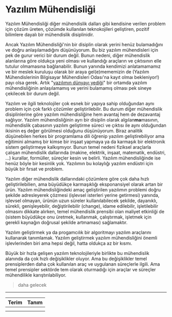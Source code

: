 # Yazılım Mühendisliği

Yazılım Mühendisliği diğer mühendislik dalları gibi kendisine verilen problem için çözüm üreten, çözümde kullanılan teknokojileri geliştiren, pozitif bilimlere dayalı bir mühendislik disiplinidir.  

Ancak Yazılım Mühendisliği'nin bir disiplin olarak yerini henüz bulamadığını ve doğru anlaşılamadığını düşünüyorum. Bu biz yazılım mühendisleri için pek de gurur verici bir durum değil. Bunun nedeni, diğer mühendislik alanlarına göre oldukça yeni olması ve kullandığı araçların ve çıktısının elle tutulur olmamasına bağlanabilir. Bunun yanında kendimizi anlatamamamız ve bir meslek kuruluşu olarak bir araya gel(e)mememizin de (Yazılım Mühendislerinin Bilgisayar Mühendisleri Odası'na kayıt olmaı bekleniyor!) payı olsa gerek. Artık "[yazılımın dünyayı yediği](https://genius.com/Marc-andreessen-why-software-is-eating-the-world-annotated)" bir ortamda yazılım mühendisliğinin anlaşılamamış ve yerini bulamamış olması pek sineye çekilecek bir durum değil.

Yazılım ve ilgili teknolojiler çok esnek bir yapıya sahip olduğundan aynı problem için çok farklı çözümler geliştirilebilir. Bu durum diğer mühendislik disiplinlerine göre yazılım mühendisliğine hem avantaj hem de dezavantaj sağlıyor. Yazılım mühendisliğinin ayrı bir disiplin olarak algılan**ma**masının, mühendislik çabasının yazılım geliştirme süreci ve çıktısı ile aynı olduğundan ikisinin eş değer görülmesi olduğunu düşünüyorum. Biraz analitik düşünebilen herkes bir programlama dili öğrenip yazılım geliştirebiliyor ama eğitimini almamış bir kimse bir inşaat yapmaya ya da karmaşık bir elektronik sistem geliştirmeye kalkışmıyor. Bunun temel nedeni fiziksel araçlarla çalışan mühendislik dallarında (makine, elektrik, inşaat, matematik, endüstri, ...) kurallar, formüller, süreçler kesin ve belirli. Yazılım mühendisliğinde ise henüz böyle bir kesinlik yok. Yazılımın bu kolaylığı yazılım endüstri için büyük bir fırsat ve problem.

Yazılım diğer mühendislik dallarındaki çözümlere göre çok daha hızlı geliştirilebilien, ama büyüdükçe karmaşıklığı eksponansiyel olarak artan bir ürün. Yazılım mühendisliğindeki amaç geliştirilen yazılımın problemi doğru şekilde adresleyerek çözmesi (işlevsel isterleri yerine getirmesi) yanında, işlevsel olmayan, ürünün uzun süreler kullanılabilecek şekilde, dayanıklı, sürekli, genişleyebilir, değiştirilebilir (change), idame edilebilir, işletilebilir olmasını dikkate alırken, temel mühendislik prensibi olan maliyet etkinliği de (sistem büyüdükçe onu üretmek, kullanmak, çalıştırmak, işletmek için gerekli kaynağın doğrusal şekilde artmaması) sağlamaktır.

Yazılım geliştirmek ya da  progamcılık bir algoritmayı yazılım araçlarını kullanarak tanımlamak. Yazılım geliştirmek yazılım mühendisliğini önemli işlevlerinden biri ama hepsi değil, hatta oldukça az bir kısmı.

Büyük bir hızla gelişen yazılım teknolojileriyle birlikte bu mühendislik alanında da çok hızlı değişiklikler oluyor. Ama bu değişiklikler temel prensiplerden daha çok kullanılan araç ve uygulanan süreçlerle ilgili. Ama temel prensipler sektörde tem olarak oturmadığı için araçlar ve süreçler mühendilikle karıştırılabiliyor. 

>daha gelecek
---

| Terim | Tanım |
|:---|:---|
|  |  |
|  |  |
